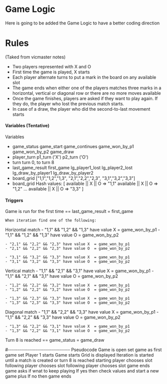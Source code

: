 # Game Logic
Here is going to be added the Game Logic to have a better coding direction

# Rules
(Taked from vicmaster notes)
- Two players represented with X and O
- First time the game is played, X starts
- Each player alternate turns to put a mark in the board on any available slot
- The game ends when either one of the players matches three marks in a horizontal, vertical or diagonal row or there are no more moves available
- Once the game finishes, players are asked if they want to play again. If they do, the player who lost the previous match starts.
- In case of a draw, the player who did the second-to-last movement starts

#### Variables (Tentative)
Variables
- game_status
    game_start
    game_continues
    game_won_by_p1
    game_won_by_p2
    game_draw
- player_turn
    p1_turn ('X')
    p2_turn ('O')
- turn
    turn 0, to turn 8
- last_game_result
    first_game
    lg_player1_lost
    lg_player2_lost
    lg_draw_by_player1
    lg_draw_by_player2
- board_grid
        ["1,1","1,2","1,3",
        "2,1","2,2","2,3",
        "3,1","3,2","3,3"]
- board_grid Hash values:
        [
        available || X || O => "1,1"
        available || X || O => "1,2"
        ...
        available || X || O => "3,3"
        ]


#### Triggers

  Game is run for the first time == last_game_result = first_game

    When iteration find one of the following:

  Horizontal match
    - "1,1" && "1,2" && "1,3" have value X  = game_won_by_p1
    - "1,1" && "1,2" && "1,3" have value O  = game_won_by_p2

    - "2,1" && "2,2" && "2,3" have value X  = game_won_by_p1
    - "2,1" && "2,2" && "2,3" have value O  = game_won_by_p2

    - "3,1" && "3,2" && "3,3" have value X  = game_won_by_p1
    - "3,1" && "3,2" && "3,3" have value O  = game_won_by_p2

  Vertical match
    - "1,1" && "2,1" && "3,1" have value X  = game_won_by_p1
    - "1,1" && "2,1" && "3,1" have value O  = game_won_by_p2

    - "1,2" && "2,2" && "3,2" have value X  = game_won_by_p1
    - "1,2" && "2,2" && "3,2" have value O  = game_won_by_p2

    - "1,3" && "2,3" && "3,3" have value X  = game_won_by_p1
    - "1,3" && "2,3" && "3,3" have value O  = game_won_by_p2

  Diagonal match
    - "1,1" && "2,2" && "3,3" have value X  = game_won_by_p1
    - "1,1" && "2,2" && "3,3" have value O  = game_won_by_p2

    - "1,3" && "2,2" && "3,1" have value X  = game_won_by_p1
    - "1,3" && "2,2" && "3,1" have value O  = game_won_by_p2

  Turn 8 is reached == game_status = game_draw


  #-------------------------------
      Pseudocode
  Game is open
    set game as first game
    set Player 1 starts
  Game starts
    Grid is displayed
    Iteration is started until a match is created or turn 8 is reached
      starting player chooses slot
      following player chooses slot
      following player chooses slot
      game ends
      game asks if wnat to keep playing
        If yes then check values and start a new game plus
        If no then game ends
